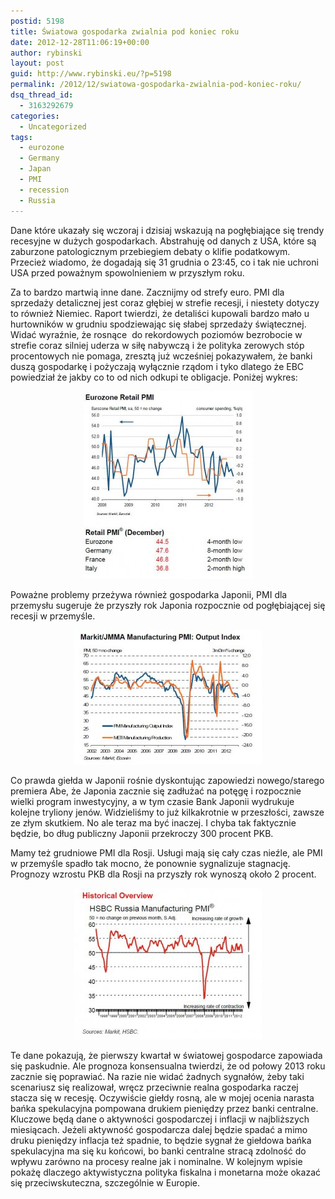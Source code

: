 ```yaml
---
postid: 5198
title: Światowa gospodarka zwialnia pod koniec roku
date: 2012-12-28T11:06:19+00:00
author: rybinski
layout: post
guid: http://www.rybinski.eu/?p=5198
permalink: /2012/12/swiatowa-gospodarka-zwialnia-pod-koniec-roku/
dsq_thread_id:
  - 3163292679
categories:
  - Uncategorized
tags:
  - eurozone
  - Germany
  - Japan
  - PMI
  - recession
  - Russia
---
```

Dane które ukazały się wczoraj i dzisiaj wskazują na pogłębiające się trendy recesyjne w dużych gospodarkach. Abstrahuję od danych z USA, które są zaburzone patologicznym przebiegiem debaty o klifie podatkowym. Przecież wiadomo, że dogadają się 31 grudnia o 23:45, co i tak nie uchroni USA przed poważnym spowolnieniem w przyszłym roku.

Za to bardzo martwią inne dane. Zacznijmy od strefy euro. PMI dla sprzedaży detalicznej jest coraz głębiej w strefie recesji, i niestety dotyczy to również Niemiec. Raport twierdzi, że detaliści kupowali bardzo mało u hurtowników w grudniu spodziewając się słabej sprzedaży świątecznej. Widać wyraźnie, że rosnące  do rekordowych poziomów bezrobocie w strefie coraz silniej uderza w siłę nabywczą i że polityka zerowych stóp procentowych nie pomaga, zresztą już wcześniej pokazywałem, że banki duszą gospodarkę i pożyczają wyłącznie rządom i tyko dlatego że EBC powiedział że jakby co to od nich odkupi te obligacje. Poniżej wykres:

<p style="text-align: center;">
  <a href="/uploads/2012/12/eurozone_retail_pmi_December_2012.jpg"><img class="size-medium wp-image-5199 aligncenter" title="eurozone_retail_pmi_December_2012" src="/uploads/2012/12/eurozone_retail_pmi_December_2012-271x300.jpg" alt="" width="271" height="300" /></a>
</p>

Poważne problemy przeżywa również gospodarka Japonii, PMI dla przemysłu sugeruje że przyszły rok Japonia rozpocznie od pogłębiającej się recesji w przemyśle.

<!--more-->

<p style="text-align: center;">
  <a href="/uploads/2012/12/Japan_manuf_pmi.jpg"><img class="size-medium wp-image-5200 aligncenter" title="Japan_manuf_pmi" src="/uploads/2012/12/Japan_manuf_pmi-300x215.jpg" alt="" width="300" height="215" /></a>
</p>

Co prawda giełda w Japonii rośnie dyskontując zapowiedzi nowego/starego premiera Abe, że Japonia zacznie się zadłużać na potęgę i rozpocznie wielki program inwestycyjny, a w tym czasie Bank Japonii wydrukuje kolejne tryliony jenów. Widzieliśmy to już kilkakrotnie w przeszłości, zawsze ze złym skutkiem. No ale teraz ma być inaczej. I chyba tak faktycznie będzie, bo dług publiczny Japonii przekroczy 300 procent PKB.

Mamy też grudniowe PMI dla Rosji. Usługi mają się cały czas nieźle, ale PMI w przemyśle spadło tak mocno, że ponownie sygnalizuje stagnację. Prognozy wzrostu PKB dla Rosji na przyszły rok wynoszą około 2 procent.

<p style="text-align: center;">
  <a href="/uploads/2012/12/Russia_manuf_pmi.jpg"><img class="size-medium wp-image-5201 aligncenter" title="Russia_manuf_pmi" src="/uploads/2012/12/Russia_manuf_pmi-300x242.jpg" alt="" width="300" height="242" /></a>
</p>

Te dane pokazują, że pierwszy kwartał w światowej gospodarce zapowiada się paskudnie. Ale prognoza konsensualna twierdzi, że od połowy 2013 roku zacznie się poprawiać. Na razie nie widać żadnych sygnałów, żeby taki scenariusz się realizował, wręcz przeciwnie realna gospodarka raczej stacza się w recesję. Oczywiście giełdy rosną, ale w mojej ocenia narasta bańka spekulacyjna pompowana drukiem pieniędzy przez banki centralne. Kluczowe będą dane o aktywności gospodarczej i inflacji w najbliższych miesiącach. Jeżeli aktywność gospodarcza dalej będzie spadać a mimo druku pieniędzy inflacja też spadnie, to będzie sygnał że giełdowa bańka spekulacyjna ma się ku końcowi, bo banki centralne stracą zdolność do wpływu zarówno na procesy realne jak i nominalne. W kolejnym wpisie pokażę dlaczego aktywistyczna polityka fiskalna i monetarna może okazać się przeciwskuteczna, szczególnie w Europie.

 
